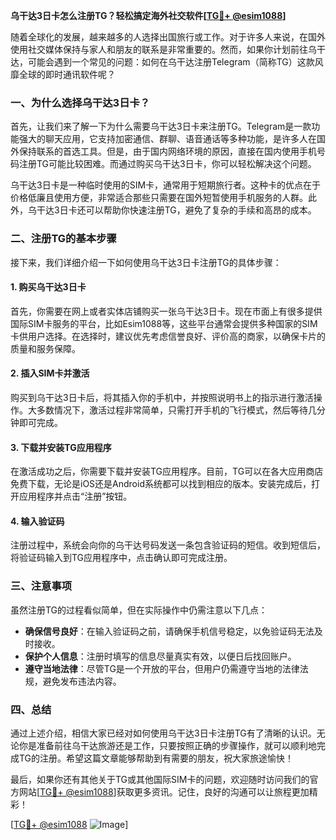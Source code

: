 **乌干达3日卡怎么注册TG？轻松搞定海外社交软件[[TG💪+ @esim1088](https://t.me/s/esim1088)]**

随着全球化的发展，越来越多的人选择出国旅行或工作。对于许多人来说，在国外使用社交媒体保持与家人和朋友的联系是非常重要的。然而，如果你计划前往乌干达，可能会遇到一个常见的问题：如何在乌干达注册Telegram（简称TG）这款风靡全球的即时通讯软件呢？

### 一、为什么选择乌干达3日卡？

首先，让我们来了解一下为什么需要乌干达3日卡来注册TG。Telegram是一款功能强大的聊天应用，它支持加密通信、群聊、语音通话等多种功能，是许多人在国外保持联系的首选工具。但是，由于国内网络环境的原因，直接在国内使用手机号码注册TG可能比较困难。而通过购买乌干达3日卡，你可以轻松解决这个问题。

乌干达3日卡是一种临时使用的SIM卡，通常用于短期旅行者。这种卡的优点在于价格低廉且使用方便，非常适合那些只需要在国外短暂使用手机服务的人群。此外，乌干达3日卡还可以帮助你快速注册TG，避免了复杂的手续和高昂的成本。

### 二、注册TG的基本步骤

接下来，我们详细介绍一下如何使用乌干达3日卡注册TG的具体步骤：

#### 1. 购买乌干达3日卡

首先，你需要在网上或者实体店铺购买一张乌干达3日卡。现在市面上有很多提供国际SIM卡服务的平台，比如Esim1088等，这些平台通常会提供多种国家的SIM卡供用户选择。在选择时，建议优先考虑信誉良好、评价高的商家，以确保卡片的质量和服务保障。

#### 2. 插入SIM卡并激活

购买到乌干达3日卡后，将其插入你的手机中，并按照说明书上的指示进行激活操作。大多数情况下，激活过程非常简单，只需打开手机的飞行模式，然后等待几分钟即可完成。

#### 3. 下载并安装TG应用程序

在激活成功之后，你需要下载并安装TG应用程序。目前，TG可以在各大应用商店免费下载，无论是iOS还是Android系统都可以找到相应的版本。安装完成后，打开应用程序并点击“注册”按钮。

#### 4. 输入验证码

注册过程中，系统会向你的乌干达号码发送一条包含验证码的短信。收到短信后，将验证码输入到TG应用程序中，点击确认即可完成注册。

### 三、注意事项

虽然注册TG的过程看似简单，但在实际操作中仍需注意以下几点：

- **确保信号良好**：在输入验证码之前，请确保手机信号稳定，以免验证码无法及时接收。
- **保护个人信息**：注册时填写的信息尽量真实有效，以便日后找回账户。
- **遵守当地法律**：尽管TG是一个开放的平台，但用户仍需遵守当地的法律法规，避免发布违法内容。

### 四、总结

通过上述介绍，相信大家已经对如何使用乌干达3日卡注册TG有了清晰的认识。无论你是准备前往乌干达旅游还是工作，只要按照正确的步骤操作，就可以顺利地完成TG的注册。希望这篇文章能够帮助到有需要的朋友，祝大家旅途愉快！

最后，如果你还有其他关于TG或其他国际SIM卡的问题，欢迎随时访问我们的官方网站[[TG💪+ @esim1088](https://t.me/s/esim1088)]获取更多资讯。记住，良好的沟通可以让旅程更加精彩！

[[TG💪+ @esim1088](https://t.me/s/esim1088) ![Image](https://i.postimg.cc/4NQfJmqS/Snipaste-2025-05-13-00-14-12.png)]